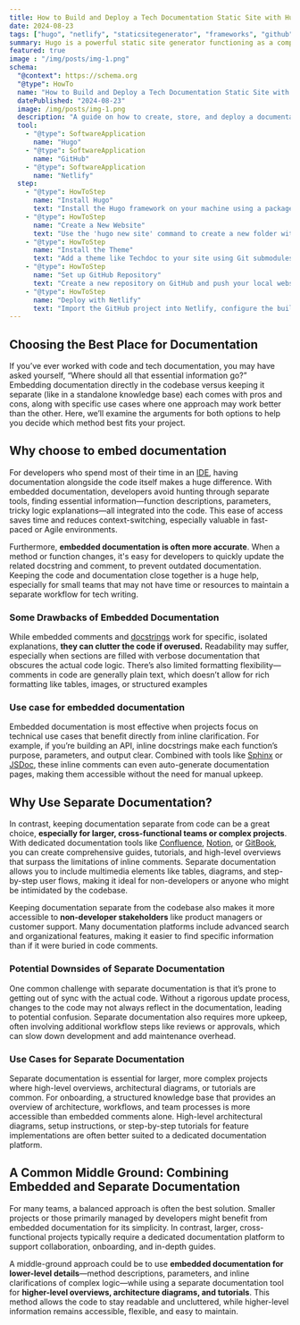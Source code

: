 ```yaml
---
title: How to Build and Deploy a Tech Documentation Static Site with Hugo
date: 2024-08-23
tags: ["hugo", "netlify", "staticsitegenerator", "frameworks", "github", "deployment", "techdoc", "docsy"]
summary: Hugo is a powerful static site generator functioning as a complete framework. Along with Github as storage repository and Netlify as deployment tool, it makes a perfect platform to run and mantain a fast and lightweight documentation website.
featured: true
image : "/img/posts/img-1.png"
schema:
  "@context": https://schema.org
  "@type": HowTo
  name: "How to Build and Deploy a Tech Documentation Static Site with Hugo"
  datePublished: "2024-08-23"
  image: /img/posts/img-1.png
  description: "A guide on how to create, store, and deploy a documentation website using Hugo, GitHub, and Netlify."
  tool:
    - "@type": SoftwareApplication
      name: "Hugo"
    - "@type": SoftwareApplication
      name: "GitHub"
    - "@type": SoftwareApplication
      name: "Netlify"
  step:
    - "@type": HowToStep
      name: "Install Hugo"
      text: "Install the Hugo framework on your machine using a package manager like Homebrew, apt-get, or by downloading the binary."
    - "@type": HowToStep
      name: "Create a New Website"
      text: "Use the 'hugo new site' command to create a new folder with the necessary Hugo structure."
    - "@type": HowToStep
      name: "Install the Theme"
      text: "Add a theme like Techdoc to your site using Git submodules and configure the hugo.toml file."
    - "@type": HowToStep
      name: "Set up GitHub Repository"
      text: "Create a new repository on GitHub and push your local website files to it."
    - "@type": HowToStep
      name: "Deploy with Netlify"
      text: "Import the GitHub project into Netlify, configure the build settings (build command 'hugo', publish directory 'public'), and deploy the site."
---
```


## Choosing the Best Place for Documentation
If you’ve ever worked with code and tech documentation, you may have asked yourself, “Where should all that essential information go?” Embedding documentation directly in the codebase versus keeping it separate (like in a standalone knowledge base) each comes with pros and cons, along with specific use cases where one approach may work better than the other. Here, we’ll examine the arguments for both options to help you decide which method best fits your project.
## Why choose to embed documentation
For developers who spend most of their time in an [IDE](https://en.wikipedia.org/wiki/Integrated_development_environment), having documentation alongside the code itself makes a huge difference. With embedded documentation, developers avoid hunting through separate tools, finding essential information—function descriptions, parameters, tricky logic explanations—all integrated into the code. This ease of access saves time and reduces context-switching, especially valuable in fast-paced or Agile environments.

Furthermore, **embedded documentation is often more accurate**. When a method or function changes, it's easy for developers to quickly update the related docstring and comment, to prevent outdated documentation. Keeping the code and documentation close together is a huge help, especially for small teams that may not have time or resources to maintain a separate workflow for tech writing.
### Some Drawbacks of Embedded Documentation
While embedded comments and [docstrings](https://it.wikipedia.org/wiki/Docstring) work for specific, isolated explanations, **they can clutter the code if overused.** Readability may suffer, especially when sections are filled with verbose documentation that obscures the actual code logic. There’s also limited formatting flexibility—comments in code are generally plain text, which doesn’t allow for rich formatting like tables, images, or structured examples
### Use case for embedded documentation
Embedded documentation is most effective when projects focus on technical use cases that benefit directly from inline clarification. For example, if you’re building an API, inline docstrings make each function’s purpose, parameters, and output clear. Combined with tools like [Sphinx](https://www.sphinx-doc.org/) or [JSDoc](https://jsdoc.app/), these inline comments can even auto-generate documentation pages, making them accessible without the need for manual upkeep.

## Why Use Separate Documentation?

In contrast, keeping documentation separate from code can be a great choice, **especially for larger, cross-functional teams or complex projects**. With dedicated documentation tools like [Confluence](https://www.atlassian.com/software/confluence), [Notion](https://www.notion.so/), or [GitBook](https://www.gitbook.com/), you can create comprehensive guides, tutorials, and high-level overviews that surpass the limitations of inline comments. Separate documentation allows you to include multimedia elements like tables, diagrams, and step-by-step user flows, making it ideal for non-developers or anyone who might be intimidated by the codebase.

Keeping documentation separate from the codebase also makes it more accessible to **non-developer stakeholders** like product managers or customer support. Many documentation platforms include advanced search and organizational features, making it easier to find specific information than if it were buried in code comments.

### Potential Downsides of Separate Documentation
One common challenge with separate documentation is that it’s prone to getting out of sync with the actual code. Without a rigorous update process, changes to the code may not always reflect in the documentation, leading to potential confusion. Separate documentation also requires more upkeep, often involving additional workflow steps like reviews or approvals, which can slow down development and add maintenance overhead.

### Use Cases for Separate Documentation
Separate documentation is essential for larger, more complex projects where high-level overviews, architectural diagrams, or tutorials are common. For onboarding, a structured knowledge base that provides an overview of architecture, workflows, and team processes is more accessible than embedded comments alone. High-level architectural diagrams, setup instructions, or step-by-step tutorials for feature implementations are often better suited to a dedicated documentation platform.

## A Common Middle Ground: Combining Embedded and Separate Documentation

For many teams, a balanced approach is often the best solution. Smaller projects or those primarily managed by developers might benefit from embedded documentation for its simplicity. In contrast, larger, cross-functional projects typically require a dedicated documentation platform to support collaboration, onboarding, and in-depth guides.

A middle-ground approach could be to use **embedded documentation for lower-level details**—method descriptions, parameters, and inline clarifications of complex logic—while using a separate documentation tool for **higher-level overviews, architecture diagrams, and tutorials**. This method allows the code to stay readable and uncluttered, while higher-level information remains accessible, flexible, and easy to maintain.
